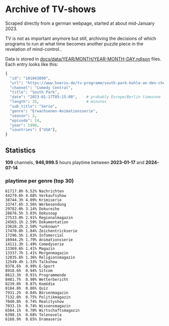 # Archive of TV-shows

Scraped directly from a german webpage, started at about mid-January 2023.

TV is not as important anymore but still, archiving the decisions of which programs to run at what time
becomes another puzzle piece in the revelation of mind-control.. 

Data is stored in [docs/data/YEAR/MONTH/YEAR-MONTH-DAY.ndjson](docs/data/) files. 
Each entry looks like this:

```python
{
  "id": "181043890", 
  "url": "https://www.hoerzu.de/tv-programm/south-park-kohle-an-den-chefkoch/bid_181043890/", 
  "channel": "Comedy Central", 
  "title": "South Park", 
  "date": "2023-01-17T05:15:00",    # probably Europe/Berlin timezone 
  "length": 25,                     # minutes 
  "sub_title": "Serie", 
  "genre": "Erwachsenen-Animationsserie", 
  "season": 2, 
  "episode": 14, 
  "year": 1998, 
  "countries": ["USA"],
}
```

## Statistics

**109** channels, **946,999.5** hours playtime between **2023-01-17** and **2024-07-14**


### playtime per genre (top 30)

    61717.8h 6.52% Nachrichten
    44279.6h 4.68% Verkaufsshow
    38744.3h 4.09% Krimiserie
    33747.6h 3.56% Werbesendung
    29782.0h 3.14% Dokureihe
    28676.5h 3.03% Dokusoap
    27533.0h 2.91% Regionalmagazin
    24565.1h 2.59% Dokumentation
    23628.2h 2.50% *unknown*
    17470.0h 1.84% Zeichentrickserie
    17296.5h 1.83% Infomercial
    16944.2h 1.79% Animationsserie
    14111.3h 1.49% Comedyserie
    13369.6h 1.41% Magazin
    13337.7h 1.41% Morgenmagazin
    12835.6h 1.36% Religionsmagazin
    12549.4h 1.33% Talkshow
    9378.6h  0.99% E-Sport
    8918.6h  0.94% Sitcom
    8613.3h  0.91% Programmende
    8481.7h  0.90% Wetterbericht
    8239.0h  0.87% Komödie
    8184.8h  0.86% Quiz
    7931.2h  0.84% Börsenmagazin
    7132.0h  0.75% Politikmagazin
    7040.8h  0.74% Realityshow
    7033.1h  0.74% Wissensmagazin
    6584.1h  0.70% Wirtschaftsmagazin
    6398.1h  0.68% Telenovela
    6168.9h  0.65% Dramaserie
